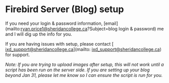 # Firebird Server (Blog) setup

If you need your login & password information, [email](mailto:ryan.price1@sheridancollege.ca?Subject=blog login &amp; password) me and I will dig up the info for you.

If you are having issues with setup, please contact [ ixd_support@sheridancollege.ca](mailto: ixd_support@sheridancollege.ca) for support.

_Note: If you are trying to upload images after setup, this will not work until a script has been run on the server side. If you are setting up your blog beyond Jan 31, please let me know so I can ensure the script is run for you._
